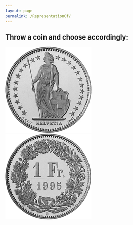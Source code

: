 ```yaml
---
layout: page
permalink: /RepresentationOf/
---
```



## Throw a coin and choose accordingly:
<a href="http://ww3.unipark.de/uc/CDS/6d56/" ><img src="/images/heads.png" alt="Bild"/></a><a href="http://ww3.unipark.de/uc/CDS/5c4b/" ><img src="/images/tails.png" alt="Bild"/></a>